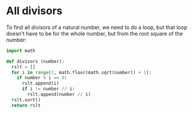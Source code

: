 # All divisors
To find all divisors of a natural number, we need to do a loop, but that loop doesn't have to be for the whole number, but from the root square of the number:

```python
import math

def divisors (number):
  rslt = []
  for i in range(1, math.floor(math.sqrt(number)) + 1):
    if number % i == 0:
      rslt.append(i)
      if i != number // i:
        rslt.append(number // i)
  rslt.sort()
  return rslt
```